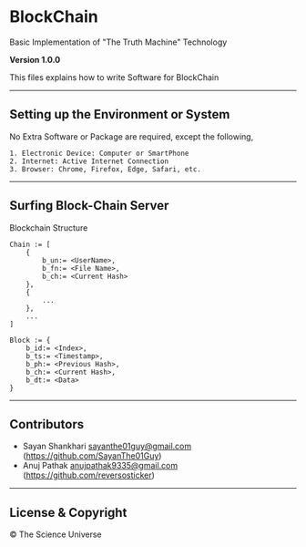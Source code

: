 # BlockChain
Basic Implementation of "The Truth Machine" Technology

**Version 1.0.0**

This files explains how to write Software for BlockChain

---

## Setting up the Environment or System

No Extra Software or Package are required, except the following,

	1. Electronic Device: Computer or SmartPhone
	2. Internet: Active Internet Connection
	3. Browser: Chrome, Firefox, Edge, Safari, etc.

---

## Surfing Block-Chain Server

Blockchain Structure

~~~~
Chain := [
	{
		b_un:= <UserName>,
		b_fn:= <File Name>,
		b_ch:= <Current Hash> 
	}, 
	{
		...
	},
	...
]

Block := {
	b_id:= <Index>,
	b_ts:= <Timestamp>,
	b_ph:= <Previous Hash>,
	b_ch:= <Current Hash>,
	b_dt:= <Data>
}
~~~~

---

## Contributors

- Sayan Shankhari	<sayanthe01guy@gmail.com>	(https://github.com/SayanThe01Guy)
- Anuj Pathak		<anujpathak9335@gmail.com>	(https://github.com/reversosticker)

---

## License & Copyright

© The Science Universe
